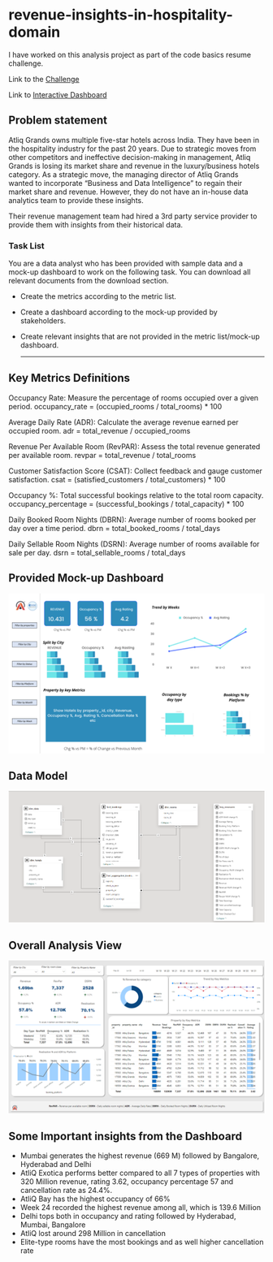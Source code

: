 
# revenue-insights-in-hospitality-domain

I have worked on this analysis project as part of the code basics resume challenge.

Link to the [Challenge](https://codebasics.io/challenge/codebasics-resume-project-challenge)

Link to [Interactive Dashboard](https://app.powerbi.com/view?r=eyJrIjoiNGQ2ODc4ZjYtOTJjNS00YWZiLWE3NDMtYzcyZGI4ZTk1MWNkIiwidCI6ImM2ZTU0OWIzLTVmNDUtNDAzMi1hYWU5LWQ0MjQ0ZGM1YjJjNCJ9)

## Problem statement

Atliq Grands owns multiple five-star hotels across India. They have been in the hospitality industry for the past 20 years. Due to strategic moves from other competitors and ineffective decision-making in management, Atliq Grands is losing its market share and revenue in the luxury/business hotels category. As a strategic move, the managing director of Atliq Grands wanted to incorporate “Business and Data Intelligence” to regain their market share and revenue. However, they do not have an in-house data analytics team to provide these insights.

Their revenue management team had hired a 3rd party service provider to provide them with insights from their historical data.

### Task List

You are a data analyst who has been provided with sample data and a mock-up dashboard to work on the following task. You can download all relevant documents from the download section.

- Create the metrics according to the metric list. 
- Create a dashboard according to the mock-up provided by stakeholders. 
- Create relevant insights that are not provided in the metric list/mock-up dashboard.

  ---

## Key Metrics Definitions

Occupancy Rate: Measure the percentage of rooms occupied over a given period.
occupancy_rate = (occupied_rooms / total_rooms) * 100

Average Daily Rate (ADR): Calculate the average revenue earned per occupied room.
adr = total_revenue / occupied_rooms

Revenue Per Available Room (RevPAR): Assess the total revenue generated per available room.
revpar = total_revenue / total_rooms

Customer Satisfaction Score (CSAT): Collect feedback and gauge customer satisfaction.
csat = (satisfied_customers / total_customers) * 100

Occupancy %: Total successful bookings relative to the total room capacity.
occupancy_percentage = (successful_bookings / total_capacity) * 100

Daily Booked Room Nights (DBRN): Average number of rooms booked per day over a time period.
dbrn = total_booked_rooms / total_days

Daily Sellable Room Nights (DSRN): Average number of rooms available for sale per day.
dsrn = total_sellable_rooms / total_days


## Provided Mock-up Dashboard
<p align="center">
    <img src="https://github.com/GOKUL-R18/revenue-insights-in-hospitality-domain/blob/main/Resources/mock%20up%20dashboard_atliq%20grands.png" width="600">
</p>


## Data Model

<p align="center">
    <img src='https://github.com/GOKUL-R18/revenue-insights-in-hospitality-domain/blob/main/Resources/data%20model.png' width="600">
</p>


## Overall Analysis View

<p align="center">
    <img src='https://github.com/GOKUL-R18/revenue-insights-in-hospitality-domain/blob/main/Resources/Overall%20View.png' width="600">
</p>


## Some Important insights from the Dashboard

- Mumbai generates the highest revenue (669 M) followed by Bangalore, Hyderabad and Delhi
- AtliQ Exotica performs better compared to all 7 types of properties with 320 Million revenue, rating 3.62, occupancy percentage 57 and cancellation rate as 24.4%.
- AtliQ Bay has the highest occupancy of 66%
- Week 24 recorded the highest revenue among all, which is 139.6 Million
- Delhi tops both in occupancy and rating followed by Hyderabad, Mumbai, Bangalore
- AtliQ lost around 298 Million in cancellation 
- Elite-type rooms have the most bookings and as well higher cancellation rate

